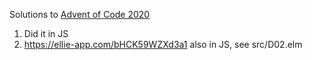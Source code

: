 Solutions to [Advent of Code 2020](https://adventofcode.com/2020)

1. Did it in JS
2. https://ellie-app.com/bHCK59WZXd3a1 also in JS, see src/D02.elm